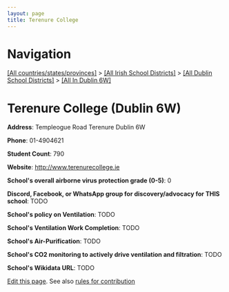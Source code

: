 ```yaml
---
layout: page
title: Terenure College
---
```

# Navigation

[[All countries/states/provinces]](../../../..) > [[All Irish School Districts]](../../..) > [[All Dublin School Districts]](../..) > [[All In Dublin 6W]](..)

# Terenure College (Dublin 6W)

**Address**: Templeogue Road Terenure Dublin 6W

**Phone**: 01-4904621

**Student Count**: 790

**Website**: <http://www.terenurecollege.ie>

**School's overall airborne virus protection grade (0-5)**: 0

**Discord, Facebook, or WhatsApp group for discovery/advocacy for THIS school**: TODO

**School's policy on Ventilation**: TODO

**School's Ventilation Work Completion**: TODO

**School's Air-Purification**: TODO

**School's CO2 monitoring to actively drive ventilation and filtration**: TODO

**School's Wikidata URL**: TODO


[Edit this page](https://github.com/ventilate-schools/Ireland/edit/main/./Dublin_6W/Terenure_College.md). See also [rules for contribution](../../../contribution-rules/)